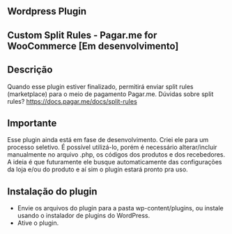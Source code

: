 ## Wordpress Plugin
## Custom Split Rules - Pagar.me for WooCommerce [Em desenvolvimento]

## Descrição
Quando esse plugin estiver finalizado, permitirá enviar split rules (marketplace) para o meio de pagamento Pagar.me. Dúvidas sobre split rules? https://docs.pagar.me/docs/split-rules

## Importante
Esse plugin ainda está em fase de desenvolvimento. Criei ele para um processo seletivo. É possível utilizá-lo, porém é necessário alterar/incluir manualmente no arquivo .php, os códigos dos produtos e dos recebedores. A ideia é que futuramente ele busque automaticamente das configurações da loja e/ou do produto e aí sim o plugin estará pronto pra uso.

## Instalação do plugin
- Envie os arquivos do plugin para a pasta wp-content/plugins, ou instale usando o instalador de plugins do WordPress.
- Ative o plugin.

